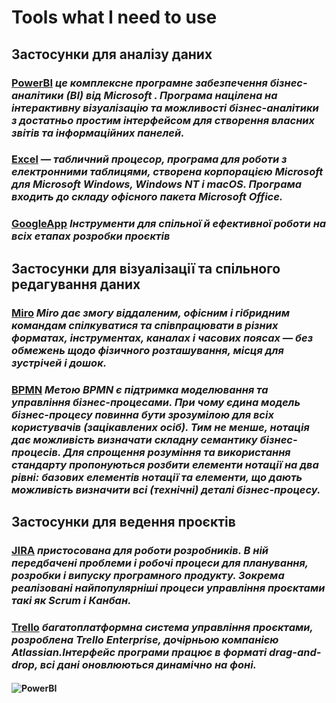 # Tools what I need to use
## Застосунки для аналізу даних
### [PowerBI](https://powerbi.microsoft.com/en-us/) _це комплексне програмне забезпечення бізнес-аналітики (BI) від Microsoft . Програма націлена на інтерактивну візуалізацію та можливості бізнес-аналітики з достатньо простим інтерфейсом для створення власних звітів та інформаційних панелей._
### [Excel](https://apps.apple.com/ru/app/microsoft-excel/id586683407) _— табличний процесор, програма для роботи з електронними таблицями, створена корпорацією Microsoft для Microsoft Windows, Windows NT і macOS. Програма входить до складу офісного пакета Microsoft Office._
### [GoogleApp](https://workspace.google.com/) _Інструменти для спільної й ефективної роботи на всіх етапах розробки проєктів_
## Застосунки для візуалізації та спільного редагування даних
### [Miro](https://miro.com/) _Miro дає змогу віддаленим, офісним і гібридним командам спілкуватися та співпрацювати в різних форматах, інструментах, каналах і часових поясах — без обмежень щодо фізичного розташування, місця для зустрічей і дошок._
### [BPMN](https://bpmn.io/) _Метою BPMN є підтримка моделювання та управління бізнес-процесами. При чому єдина модель бізнес-процесу повинна бути зрозумілою для всіх користувачів (зацікавлених осіб). Тим не менше, нотація дає можливість визначати складну семантику бізнес-процесів. Для спрощення розуміння та використання стандарту пропонуються розбити елементи нотації на два рівні: базових елементів нотації та елементи, що дають можливість визначити всі (технічні) деталі бізнес-процесу._
## Застосунки для ведення проєктів
### [JIRA](https://www.atlassian.com/software/jira) _пристосована для роботи розробників. В ній передбачені проблеми і робочі процеси для планування, розробки і випуску програмного продукту. Зокрема реалізовані найпопулярніші процеси управління проєктами такі як Scrum і Канбан._
### [Trello](https://trello.com/home) _багатоплатформна система управління проєктами, розроблена Trello Enterprise, дочірньою компанією Atlassian.Інтерфейс програми працює в форматі drag-and-drop, всі дані оновлюються динамічно на фоні._
#### ![PowerBI](/path/to/https://support.content.office.net/uk-ua/media/54628b72-3f3b-4dd9-9437-e3d8d201d334.png](https://www.google.com/imgres?imgurl=https%3A%2F%2Fpowerbi.microsoft.com%2Fpictures%2Fshared%2Fsocial%2Fsocial-default-image.png&imgrefurl=https%3A%2F%2Fpowerbi.microsoft.com%2Fen-us%2F&tbnid=_N09Pr2znsfjlM&vet=12ahUKEwjinMrjjMn7AhUmlYsKHb-ZCSgQMygBegUIARC4AQ..i&docid=YqHaJvlyoxHj5M&w=1200&h=630&q=power%20bi%20logo&hl=uk&ved=2ahUKEwjinMrjjMn7AhUmlYsKHb-ZCSgQMygBegUIARC4AQ))
